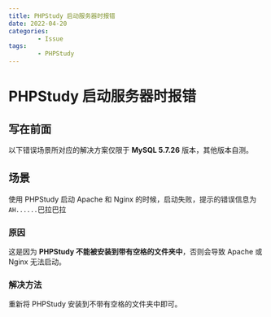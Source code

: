 ```yaml
---
title: PHPStudy 启动服务器时报错
date: 2022-04-20
categories:
        - Issue
tags:
        - PHPStudy
---
```


# PHPStudy 启动服务器时报错

## 写在前面

以下错误场景所对应的解决方案仅限于 **MySQL 5.7.26** 版本，其他版本自测。

## 场景

使用 PHPStudy 启动 Apache 和 Nginx 的时候，启动失败，提示的错误信息为 `AH......`巴拉巴拉       

### 原因

这是因为 **PHPStudy 不能被安装到带有空格的文件夹中**，否则会导致 Apache 或 Nginx 无法启动。

### 解决方法

重新将 PHPStudy 安装到不带有空格的文件夹中即可。
